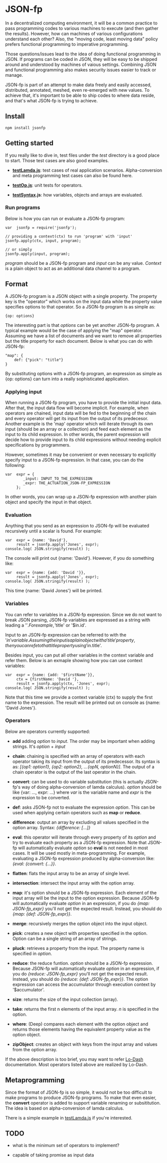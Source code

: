 JSON-fp
=======

In a decentralized computing environment, it will be a common practice to pass programming codes to various machines to execute (and then gather the results). However, how can machines of various configurations understand each other? Also, the "moving code, least moving data" policy prefers functional programming to imperative programming.

Those questions/issues lead to the idea of doing functional programming in JSON. If programs can be coded in JSON, they will be easy to be shipped around and understood by machines of vaious settings. Combining JSON and functional programming also makes security issues easier to track or manage.

JSON-fp is part of an attempt to make data freely and easily accessed, distributed, annotated, meshed, even re-emerged with new values. To achieve that, it's important to be able to ship codes to where data reside, and that's what JSON-fp is trying to achieve.

## Install

    npm install jsonfp
    

## Getting started
If you really like to dive in, test files under the _test_ directory is a good place to start. Those test cases are also good examples.

+ **[testLamda.js](https://github.com/benlue/jsonfp/blob/master/test/testLamda.js)**: test cases of real application scenarios. Alpha-conversion and meta programming test cases can also be found here.

+ **[testOp.js](https://github.com/benlue/jsonfp/blob/master/test/testOp.js)**: unit tests for operators.

+ **[testSyntax](https://github.com/benlue/jsonfp/blob/master/test/testSyntax.js).js**: how variables, objects and arrays are evaluated.

### Run programs
Below is how you can run or evaluate a JSON-fp program:

    var  jsonfp = require('jsonfp');
    
    // providing a context(ctx) to run 'program' with 'input'
    jsonfp.apply(ctx, input, program);
    
    // or simply
    jsonfp.apply(input, program);
    
_program_ should be a JSON-fp program and _input_ can be any value. _Context_ is a plain object to act as an additional data channel to a program.


## Format
A JSON-fp program is a JSON object with a single property. The property key is the "operator" which works on the input data while the property value specifies options to that operator. So a JSON-fp program is as simple as:

    {op: options}

The interesting part is that _options_ can be yet another JSON-fp program. A typical example would be the case of applying the "map" operator. Assuming we have a list of documents and we want to remove all properties but the title property for each document. Below is what you can do with JSON-fp:

    "map": {
    	def: {"pick": "title"}
    }

By substituting options with a JSON-fp program, an expression as simple as {op: options} can turn into a really sophisticated application.

### Applying input
When running a JSON-fp program, you have to provide the initial input data. After that, the input data flow will become implicit. For example, when operators are chained, input data will be fed to the beginning of the chain and every operator will get its input from the output of its predecesor. Another example is the 'map' operator which will iterate through its own input (should be an array or a collection) and feed each element as the input to its child expression. In other words, the parent expression will decide how to provide input to its child expressions without needing explicit specifications by programmers.

However, sometimes it may be convenient or even necessary to explicitly specify input to a JSON-fp expression. In that case, you can do the following:

    var  expr = {
        	_input: INPUT_TO_THE_EXPRESSION
        	_expr: THE_ACTUATION_JSON-FP_EXPRESSION
         };

In other words, you can wrap up a JSON-fp expression with another plain object and specify the input in that object.

### Evaluation
Anything that you send as an expression to JSON-fp will be evaluated recursively until a scalar is found. For example:

    var  expr = {name: 'David'},
    	 result = jsonfp.apply('Jones', expr);
    console.log( JSON.stringify(result) );
    		
The console will print out {name: 'David'}. However, if you do something like:

    var  expr = {name: {add: 'David '}},
    	 result = jsonfp.apply('Jones', expr);
    console.log( JSON.stringify(result) );

This time {name: 'David Jones'} will be printed.

### Variables
You can refer to variables in a JSON-fp expression. Since we do not want to break JSON parsing, JSON-fp variables are expressed as a string with leading a '$'. For example, '$title' or '$in.id'.

Input to an JSON-fp expression can be referred to with the '$in' variable. Assuming the input is a plain object with a 'title' property, then you can refe to that title property using '$in.title'.

Besides input, you can put all other variables in the context variable and refer them. Below is an exmaple showing how you can use context variables:

    var  expr = {name: {add: '$firstName'}},
    	 ctx = {firstName: 'David '},
    	 result = jsonfp.apply(ctx, 'Jones', expr);
    console.log( JSON.stringify(result) );

Note that this time we provide a context variable (ctx) to supply the first name to the expression. The result will be printed out on console as {name: 'David Jones'}.

### Operators
Below are operators currently supported:

+ **add** adding _option_ to _input_. The order may be important when adding strings. It's _option_ + _input_

+ **chain**: chaining is specified with an array of operators with each operator taking its input from the output of its predecessor. Its syntax is as: _[{op1: option1}, {op2: option2}, ...{opN, optionN}]_. The output of a chain operator is the output of the last operator in the chain.

+ **convert**: can be used to do variable substitution (this is actually JSON-fp's way of doing alpha-conversion of lamda calculus). _option_ should be like {var: ..., expr: ...} where _var_ is the variable name and _expr_ is the expression to be converted.

+ **def**: asks JSON-fp not to evaluate the expression _option_. This can be used when applying certain operators such as **map** or **reduce**.

+ **difference**: output an array by excluding all values specified in the option array. Syntax: _{difference: [...]}_

+ **eval**: this operator will iterate through every property of its _option_ and try to evaluate each property as a JSON-fp expression. Note that JSON-fp will automatically evaluate _option_ so **eval** is not needed in most cases. It will be used mostly in meta-programming. For example, evaluating a JSON-fp expression produced by alpha-conversion like: _{eval: {convert: {...}}_.

+ **flatten**: flats the input array to be an array of single level.

+ **intersection**: intersect the input array with the option array.

+ **map**: it's option should be a JSON-fp expression. Each element of the input array will be the input to the option expression. Because JSON-fp will automatically evaluate _option_ in an expression, if you do _{map: JSON-fp_expr}_ you'll not get the expected result. Instead, you should do _{map: {def: JSON-fp_expr}}_.

+ **merge**: recursively merges the option object into the input object.

+ **pick**: creates a new object with properties specified in the option. Option can be a single string of an array of strings.

+ **pluck**: retrieves a property from the input. The property name is specified in _option_.

+ **reduce**: the reduce funtion. _option_ should be a JSON-fp expression. Because JSON-fp will automatically evaluate _option_ in an expression, if you do _{reduce: JSON-fp_expr}_ you'll not get the expected result. Instead, you should do _{reduce: {def: JSON-fp_expr}}_. The option expression can access the accumulator through execution context by '$accumulator'.

+ **size**: returns the size of the input collection (array).

+ **take**: returns the first n elements of the input array. _n_ is specified in the option.

+ **where**: (Deep) compares each element with the option object and returns those elements having the equivalent property value as the option object.

+ **zipObject**: creates an object with keys from the input array and values from the option array.

If the above description is too brief, you may want to refer [Lo-Dash](https://lodash.com/docs#pick) documentation. Most operators listed above are realized by Lo-Dash.

## Metaprogramming
Since the format of JSON-fp is so simple, it would not be too difficult to make programs to produce JSON-fp programs. To make that even easier, the **convert** operator is added to support variable renaming or subsititution. The idea is based on alpha-conversion of lamda calculus.

There is a simple example in [testLamda.js](https://github.com/benlue/jsonfp/blob/master/test/testLamda.js) if you're interested.

## TODO

+ what is the minimum set of operators to implement?

+ capable of taking promise as input data
